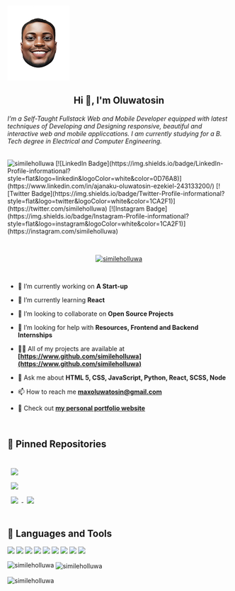 ![Tosin's GitHub Banner](./banner.png)

<h2 align="center"> Hi 👋, I'm Oluwatosin </h2>
<h6 align="left">I’m a Self-Taught Fullstack Web and Mobile Developer equipped with latest techniques of Developing and Designing responsive, beautiful and interactive web and mobile appliccations. I am currently studying for a B. Tech degree in Electrical and Computer Engineering.</h6>

<p align="left"> <img src="https://komarev.com/ghpvc/?username=simileholluwa&label=Profile%20views&color=0e75b6&style=flat" alt="simileholluwa" /> 
[![LinkedIn Badge](https://img.shields.io/badge/LinkedIn-Profile-informational?style=flat&logo=linkedin&logoColor=white&color=0D76A8)](https://www.linkedin.com/in/ajanaku-oluwatosin-ezekiel-243133200/)
[![Twitter Badge](https://img.shields.io/badge/Twitter-Profile-informational?style=flat&logo=twitter&logoColor=white&color=1CA2F1)](https://twitter.com/simileholluwa)
[![Instagram Badge](https://img.shields.io/badge/Instagram-Profile-informational?style=flat&logo=instagram&logoColor=white&color=1CA2F1)](https://instagram.com/simileholluwa)
</p>

<br>
<p align="center"> <a href= "https://github.com/ryo-ma/github-profile-trophy"><img src="https://github-profile-trophy.vercel.app/?username=simileholluwa&theme=flat" alt="simileholluwa"/></a> </p>
<br>

- 🔭 I’m currently working on **A Start-up**

- 🌱 I’m currently learning **React**

- 👯 I’m looking to collaborate on **Open Source Projects**

- 🤝 I’m looking for help with **Resources, Frontend and Backend Internships**

- 👨‍💻 All of my projects are available at **[https://www.github.com/simileholluwa](https://www.github.com/simileholluwa)**

- 💬 Ask me about **HTML 5, CSS, JavaScript, Python, React, SCSS, Node**

- 📫 How to reach me **maxoluwatosin@gmail.com**

- 📣 Check out **[my personal portfolio website](https://simileholluwa.github.io)**

<br>

## 📌 Pinned Repositories

<br>

<a href="https://github.com/simileholluwa/flutter_apps_development">
  <img align="center" style="margin:0.5rem" src="https://github-readme-stats.vercel.app/api/pin/?username=simileholluwa&repo=flutter_apps_development&title_color=000000&text_color=565756&icon_color=4AB197&bg_color=ffffff" />
</a>

<br>

<a href="https://github.com/simileholluwa/html_css_js_projects">
  <img align="center" style="margin:0.5rem" src="https://github-readme-stats.vercel.app/api/pin/?username=simileholluwa&repo=html_css_js_projects&title_color=000000&text_color=565756&icon_color=4AB197&bg_color=ffffff" />
</a>

<br>

<a href="https://github.com/simileholluwa/react_web_projects">
  <img align="center" style="margin:0.5rem" src="https://github-readme-stats.vercel.app/api/pin/?username=simileholluwa&repo=react_web_projects&title_color=000000&text_color=565756&icon_color=4AB197&bg_color=ffffff" />
</a>

<a href="https://github.com/simileholluwa/go_lang">
  <img align="center" style="margin:0.5rem" src="https://github-readme-stats.vercel.app/api/pin/?username=simileholluwa&repo=go_lang&title_color=000000&text_color=565756&icon_color=4AB197&bg_color=ffffff" />
</a>

<br>
<br>

## 💼 Languages and Tools

![](https://img.shields.io/badge/Code-Dart-informational?style=flat&logo=dart&logoColor=white&color=4AB197)
![](https://img.shields.io/badge/Code-React-informational?style=flat&logo=react&logoColor=white&color=4AB197)
![](https://img.shields.io/badge/Code-Firebase-informational?style=flat&logo=firebase&logoColor=white&color=4AB197)
![](https://img.shields.io/badge/Code-JavaScript-informational?style=flat&logo=JavaScript&logoColor=white&color=4AB197)
![](https://img.shields.io/badge/Code-GoLang-informational?style=flat&logo=GoLang&logoColor=white&color=4AB197)
![](https://img.shields.io/badge/Code-Python-informational?style=flat&logo=Python&logoColor=white&color=4AB197)
![](https://img.shields.io/badge/Code-C++-informational?style=flat&logo=C++&logoColor=white&color=4AB197)
![](https://img.shields.io/badge/Code-MongoDB-informational?style=flat&logo=MongoDB&logoColor=white&color=4AB197)
![](https://img.shields.io/badge/Code-MySQL-informational?style=flat&logo=MySQL&logoColor=white&color=4AB197)

<p><img align="left" src="https://github-readme-stats.vercel.app/api/top-langs?username=simileholluwa&show_icons=true&locale=en&layout=compact" alt="simileholluwa" /></p>

<p>&nbsp;<img align="center" src="https://github-readme-stats.vercel.app/api?username=simileholluwa&show_icons=true&locale=en" alt="simileholluwa" /></p>

<p><img align="center" src="https://github-readme-streak-stats.herokuapp.com/?user=simileholluwa&" alt="simileholluwa" /></p>
